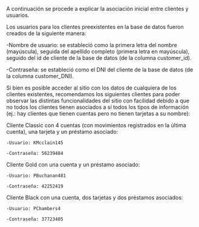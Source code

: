 A continuación se procede a explicar la asociación inicial entre clientes y usuarios.

Los usuarios para los clientes preexistentes en la base de datos fueron creados de la siguiente manera:

-Nombre de usuario: se estableció como la primera letra del nombre (mayúscula), seguida del apellido completo (primera letra en mayúscula), seguido del id de cliente de la base de datos (de la columna customer_id).

-Contraseña: se estableció como el DNI del cliente de la base de datos (de la columna customer_DNI).

Si bien es posible acceder al sitio con los datos de cualquiera de los clientes existentes, recomendamos los siguientes clientes para poder observar las distintas funcionalidades del sitio con facilidad debido a que no todos los clientes tienen asociados a sí todos los tipos de información (ej.: hay clientes que tienen cuentas pero no tienen tarjetas a su nombre):

Cliente Classic con 4 cuentas (con movimientos registrados en la última cuenta), una tarjeta y un préstamo asociado:
    
    -Usuario: KMcclain145
    
    -Contraseña: 56239484

Cliente Gold con una cuenta y un préstamo asociado:
    
    -Usuario: PBuchanan481
    
    -Contraseña: 42252419

Cliente Black con una cuenta, dos tarjetas y dos préstamos asociados:
    
    -Usuario: PChambers4
    
    -Contraseña: 37723405